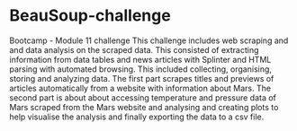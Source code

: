 # BeauSoup-challenge
Bootcamp - Module 11 challenge
This challenge includes web scraping and and data analysis on the scraped data.
This consisted of extracting information from data tables and news articles with Splinter and HTML parsing with automated browsing.
This included collecting, organising, storing and analyzing data.
The first part scrapes titles and previews of articles automatically from a website with information about Mars.
The second part is about about accessing temperature and pressure data of Mars scraped from the Mars website and analysing and creating plots to help visualise the analysis and finally exporting the data to a csv file.
